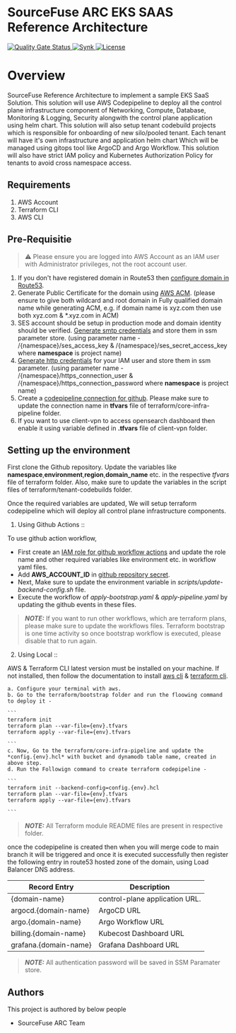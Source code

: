 # SourceFuse ARC EKS SAAS Reference Architecture


<p align="left">
<a href="https://sonarcloud.io/summary/new_code?id=sourcefuse_terraform-aws-arc-eks-saas" target="_blank">
<img alt="Quality Gate Status" src="https://sonarcloud.io/api/project_badges/measure?project=sourcefuse_terraform-aws-arc-eks-saas&metric=alert_status&token=753087a003438b8bb11e624ea44302d9044d428e">
</a>
<a href="https://app.snyk.io/org/ashishkaushik/reporting?context[page]=issues-detail&project_target=%255B%2522sourcefuse%252Fterraform-aws-arc-eks-saas%2522%255D&project_origin=%255B%2522github%2522%255D&issue_status=%255B%2522Open%2522%255D&issue_by=Severity&table_issues_detail_cols=SCORE%257CCVE%257CCWE%257CPROJECT%257CEXPLOIT%2520MATURITY%257CAUTO%2520FIXABLE%257CINTRODUCED%257CSNYK%2520PRODUCT&v=1">
<img alt="Synk" src="https://github.com/sourcefuse/terraform-aws-arc-eks-saas/actions/workflows/synk.yaml/badge.svg">
</a>
<a href="./LICENSE">
<img src="https://img.shields.io/badge/License-MIT-yellow.svg" alt="License" />
</a>


</p>

<!-- [![Quality Gate Status](https://sonarcloud.io/api/project_badges/measure?project=sourcefuse_terraform-aws-arc-eks-saas&metric=alert_status&token=753087a003438b8bb11e624ea44302d9044d428e)](https://sonarcloud.io/summary/new_code?id=sourcefuse_terraform-aws-arc-eks-saas)

[![snyk](https://github.com/sourcefuse/terraform-aws-arc-eks-saas/actions/workflows/synk.yaml/badge.svg)](https://github.com/sourcefuse/terraform-aws-arc-eks-saas/actions/workflows/synk.yaml) -->

# Overview

SourceFuse Reference Architecture to implement a sample EKS SaaS Solution. This solution will use AWS Codepipeline to deploy all the control plane infrastructure component of Networking, Compute, Database, Monitoring & Logging, Security alongwith the control plane application using helm chart. This solution will also setup tenant codebuild projects which is responsible for onboarding of new silo/pooled tenant. Each tenant will have it's own infrastructure and application helm chart Which will be managed using gitops tool like ArgoCD and Argo Workflow. This solution will also have strict IAM policy and Kubernetes Authorization Policy for tenants to avoid cross namespace access. 

## Requirements

1. AWS Account 
2. Terraform CLI
3. AWS CLI


## Pre-Requisitie

> :warning: Please ensure you are logged into AWS Account as an IAM user with Administrator privileges, not the root account user.

1. If you don't have registered domain in Route53 then [configure domain in Route53](https://docs.aws.amazon.com/Route53/latest/DeveloperGuide/domain-register.html).
2. Generate Public Certificate for the domain using [AWS ACM](https://docs.aws.amazon.com/acm/latest/userguide/gs-acm-request-public.html). (please ensure to give both wildcard and root domain in Fully qualified domain name while generating ACM, e.g. if domain name is xyz.com then use both xyz.com & *.xyz.com in ACM)
3. SES account should be setup in production mode and domain identity should be verified. [Generate smtp credentials](https://docs.aws.amazon.com/ses/latest/dg/smtp-credentials.html) and store them in ssm parameter store. (using parameter name - /{namespace}/ses_access_key & /{namespace}/ses_secret_access_key where **namespace** is project name)
4. [Generate http credentials](https://docs.aws.amazon.com/codecommit/latest/userguide/setting-up-gc.html#setting-up-gc-iam) for your IAM user and store them in ssm parameter. (using parameter name - /{namespace}/https_connection_user & /{namespace}/https_connection_password where **namespace** is project name)
5. Create a [codepipeline connection for github](https://docs.aws.amazon.com/codepipeline/latest/userguide/connections-github.html). Please make sure to update the connection name in **tfvars** file of terraform/core-infra-pipeline folder.
6. If you want to use client-vpn to access opensearch dashboard then enable it using variable defined in **.tfvars** file of client-vpn folder.


## Setting up the environment

First clone the Github repository. Update the variables like **namespace**,**environment**,**region**,**domain_name** etc. in the respective *tfvars* file of terraform folder. Also, make sure to update the variables in the script files of terraform/tenant-codebuilds folder.

Once the required variables are updated, We will setup terraform codepipeline which will deploy all control plane infrastructure components.

1. Using Github Actions :: 

To use github action workflow,

* First create an [IAM role for github workflow actions](https://aws.amazon.com/blogs/security/use-iam-roles-to-connect-github-actions-to-actions-in-aws/) and update the role name and other required variables like environment etc. in workflow yaml files.
* Add **AWS_ACCOUNT_ID** in [github repository secret](https://docs.github.com/en/actions/security-guides/using-secrets-in-github-actions).
* Next, Make sure to update the environment variable in *scripts/update-backend-config.sh* file.
* Execute the workflow of *apply-bootstrap.yaml* & *apply-pipeline.yaml* by updating the github events in these files.


> **_NOTE:_** If you want to run other workflows, which are terraform plans, please make sure to update the workflows files. Terraform bootstrap is one time activity so once bootstrap workflow is executed, please disable that to run again.


2. Using Local ::

AWS & Terraform CLI latest version must be installed on your machine. If not installed, then follow the documentation to install [aws cli](https://docs.aws.amazon.com/cli/latest/userguide/getting-started-install.html) & [terraform cli](https://developer.hashicorp.com/terraform/tutorials/aws-get-started/install-cli).

    a. Configure your terminal with aws.
    b. Go to the terraform/bootstrap folder and run the floowing command to deploy it - 

    ```
    terraform init
    terraform plan --var-file={env}.tfvars
    terraform apply --var-file={env}.tfvars

    ```
    c. Now, Go to the terraform/core-infra-pipeline and update the *config.{env}.hcl* with bucket and dynamodb table name, created in above step. 
    d. Run the Followign command to create terraform codepipeline - 

    ```
    terraform init --backend-config=config.{env}.hcl
    terraform plan --var-file={env}.tfvars
    terraform apply --var-file={env}.tfvars

    ```
> **_NOTE:_** All Terraform module README files are present in respective folder.


once the codepipeline is created then when you will merge code to main branch it will be triggered and once it is executed successfully then register the following entry in route53 hosted zone of the domain, using Load Balancer DNS address.

| Record Entry          | Description                     |
|-----------------------|---------------------------------|
| {domain-name}         | control-plane application URL.  |
| argocd.{domain-name}  | ArgoCD URL                      |
| argo.{domain-name}    | Argo Workflow URL               |
| billing.{domain-name} | Kubecost Dashboard URL          |
| grafana.{domain-name} | Grafana Dashboard URL           |

> **_NOTE:_** All authentication password will be saved in SSM Paramater store.



## Authors

This project is authored by below people

- SourceFuse ARC Team



